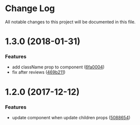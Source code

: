# Change Log

All notable changes to this project will be documented in this file.

<a name="1.3.0"></a>
# 1.3.0 (2018-01-31)


### Features

* add className prop to component ([6fa0004](https://github.com/SUI-Components/sui-components/commit/6fa0004))
* fix after reviews ([469b211](https://github.com/SUI-Components/sui-components/commit/469b211))



<a name="1.2.0"></a>
# 1.2.0 (2017-12-12)


### Features

* update component when update children props ([5088654](https://github.com/SUI-Components/sui-components/commit/5088654))



